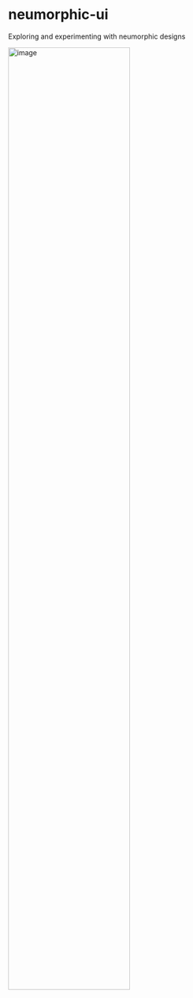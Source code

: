 # neumorphic-ui

Exploring and experimenting with neumorphic designs

<img src="https://github.com/LakiDIV/neumorphic-ui/assets/51769692/3ee79e60-a814-47ec-92bc-130d9206e7f7" alt="image" width="70%" class="rounded-image">
